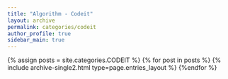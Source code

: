 ```yaml
---
title: "Algorithm - Codeit"
layout: archive
permalink: categories/codeit
author_profile: true
sidebar_main: true
---
```



{% assign posts = site.categories.CODEIT %}
{% for post in posts %} {% include archive-single2.html type=page.entries_layout %} {%endfor %}
